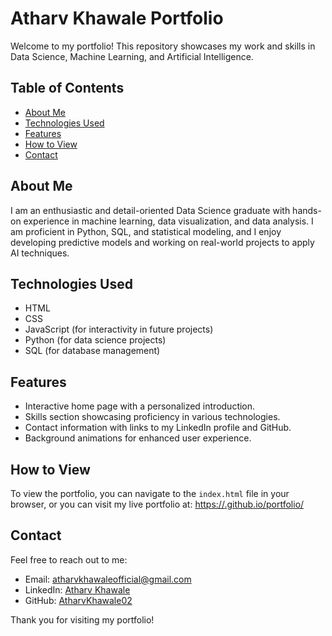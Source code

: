 # Atharv Khawale Portfolio

Welcome to my portfolio! This repository showcases my work and skills in Data Science, Machine Learning, and Artificial Intelligence.

## Table of Contents
- [About Me](#about-me)
- [Technologies Used](#technologies-used)
- [Features](#features)
- [How to View](#how-to-view)
- [Contact](#contact)

## About Me
I am an enthusiastic and detail-oriented Data Science graduate with hands-on experience in machine learning, data visualization, and data analysis. I am proficient in Python, SQL, and statistical modeling, and I enjoy developing predictive models and working on real-world projects to apply AI techniques.

## Technologies Used
- HTML
- CSS
- JavaScript (for interactivity in future projects)
- Python (for data science projects)
- SQL (for database management)

## Features
- Interactive home page with a personalized introduction.
- Skills section showcasing proficiency in various technologies.
- Contact information with links to my LinkedIn profile and GitHub.
- Background animations for enhanced user experience.

## How to View
To view the portfolio, you can navigate to the `index.html` file in your browser, or you can visit my live portfolio at:
[https://<username>.github.io/portfolio/](https://<username>.github.io/portfolio/)

## Contact
Feel free to reach out to me:
- Email: [atharvkhawaleofficial@gmail.com](mailto:atharvkhawaleofficial@gmail.com)
- LinkedIn: [Atharv Khawale](https://www.linkedin.com/in/atharvkhawale/)
- GitHub: [AtharvKhawale02](https://github.com/AtharvKhawale02)

Thank you for visiting my portfolio!

